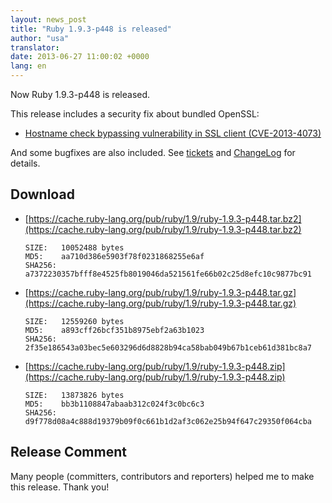 ```yaml
---
layout: news_post
title: "Ruby 1.9.3-p448 is released"
author: "usa"
translator:
date: 2013-06-27 11:00:02 +0000
lang: en
---
```


Now Ruby 1.9.3-p448 is released.

This release includes a security fix about bundled OpenSSL:

 * [Hostname check bypassing vulnerability in SSL client
   (CVE-2013-4073)](/en/news/2013/06/27/hostname-check-bypassing-vulnerability-in-openssl-client-cve-2013-4073/)

And some bugfixes are also included.
See [tickets](https://bugs.ruby-lang.org/projects/ruby-193/issues?set_filter=1&amp;status_id=5)
and [ChangeLog](http://svn.ruby-lang.org/repos/ruby/tags/v1_9_3_448/ChangeLog) for details.

## Download

* [https://cache.ruby-lang.org/pub/ruby/1.9/ruby-1.9.3-p448.tar.bz2](https://cache.ruby-lang.org/pub/ruby/1.9/ruby-1.9.3-p448.tar.bz2)

      SIZE:   10052488 bytes
      MD5:    aa710d386e5903f78f0231868255e6af
      SHA256: a7372230357bfff8e4525fb8019046da521561fe66b02c25d8efc10c9877bc91

* [https://cache.ruby-lang.org/pub/ruby/1.9/ruby-1.9.3-p448.tar.gz](https://cache.ruby-lang.org/pub/ruby/1.9/ruby-1.9.3-p448.tar.gz)

      SIZE:   12559260 bytes
      MD5:    a893cff26bcf351b8975ebf2a63b1023
      SHA256: 2f35e186543a03bec5e603296d6d8828b94ca58bab049b67b1ceb61d381bc8a7

* [https://cache.ruby-lang.org/pub/ruby/1.9/ruby-1.9.3-p448.zip](https://cache.ruby-lang.org/pub/ruby/1.9/ruby-1.9.3-p448.zip)

      SIZE:   13873826 bytes
      MD5:    bb3b1108847abaab312c024f3c0bc6c3
      SHA256: d9f778d08a4c888d19379b09f0c661b1d2af3c062e25b94f647c29350f064cba

## Release Comment

Many people (committers, contributors and reporters) helped me to make this release.
Thank you!
